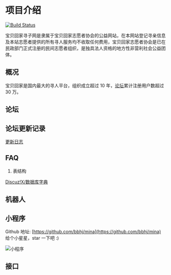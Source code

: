 # 项目介绍
[![Build Status](https://travis-ci.org/airdb/vuepress.svg?branch=master)](https://travis-ci.org/airdb/vuepress.svg?branch=master)

宝贝回家寻子网是隶属于宝贝回家志愿者协会的公益网站，在本网站登记寻亲信息及本站志愿者提供的所有寻人服务均不收取任何费用，宝贝回家志愿者协会是已在民政部门正式注册的民间志愿者组织，是独具法人资格的地方性非营利社会公益团体。

## 概况

宝贝回家是国内最大的寻人平台，组织成立超过 10 年，[论坛](https://bbs.baobeihuijia.com)累计注册用户数超过 30 万。

## 论坛

## 论坛更新记录

[更新日志](/zh/bbhj/changelog.md)

## FAQ

1. 表结构

[Discuz!X/数据库字典](http://wiki.blueidea.com/index.php?title=Discuz!X/数据库字典)

## 机器人

## 小程序
Github 地址: [https://github.com/bbhj/mina](https://github.com/bbhj/mina)   给个小星星，star 一下吧 :)

![小程序](/images/8.jpg)

## 接口

